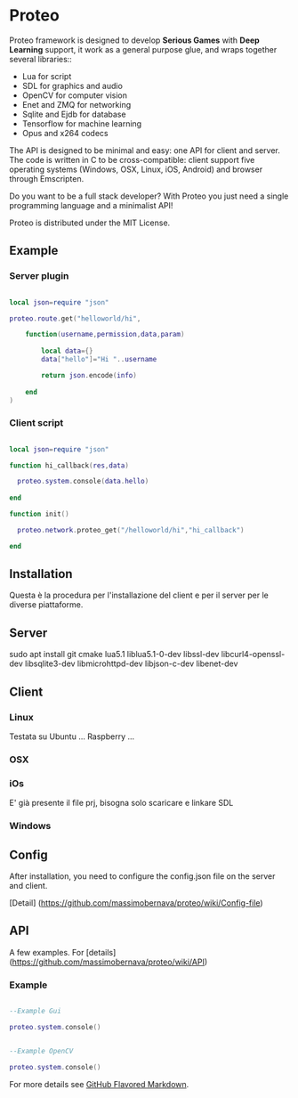 # Proteo

Proteo framework is designed to develop **Serious Games** with **Deep Learning** support, it work as a general purpose glue, and wraps together several libraries::

- Lua for script
- SDL for graphics and audio
- OpenCV for computer vision
- Enet and ZMQ for networking
- Sqlite and Ejdb for database
- Tensorflow for machine learning
- Opus and x264 codecs 

The API is designed to be minimal and easy: one API for client and server.
The code is written in C to be cross-compatible: client support five operating systems (Windows, OSX, Linux, iOS, Android) and browser through Emscripten. 

Do you want to be a full stack developer? With Proteo you just need a single programming language and a minimalist API!

Proteo is distributed under the MIT License. 

## Example

### Server plugin
```lua

local json=require "json"

proteo.route.get("helloworld/hi",

	function(username,permission,data,param) 
  
		local data={}
		data["hello"]="Hi "..username

		return json.encode(info)
    
	end
)

```

### Client script
```lua

local json=require "json"

function hi_callback(res,data)

  proteo.system.console(data.hello)
  
end

function init()

  proteo.network.proteo_get("/helloworld/hi","hi_callback")

end

```
## Installation
Questa è la procedura per l'installazione del client e per il server per le diverse piattaforme.

## Server

sudo apt install git cmake lua5.1 liblua5.1-0-dev libssl-dev libcurl4-openssl-dev libsqlite3-dev libmicrohttpd-dev libjson-c-dev libenet-dev

## Client 

### Linux
Testata su Ubuntu ... Raspberry ...

### OSX

### iOs

E' già presente il file prj, bisogna solo scaricare e linkare SDL

### Windows


## Config

After installation, you need to configure the config.json file on the server and client.

[Detail] (https://github.com/massimobernava/proteo/wiki/Config-file)


## API

A few examples. For [details] (https://github.com/massimobernava/proteo/wiki/API)

### Example

```lua

--Example Gui

proteo.system.console()

```

```lua

--Example OpenCV

proteo.system.console()

```

For more details see [GitHub Flavored Markdown](https://guides.github.com/features/mastering-markdown/).

